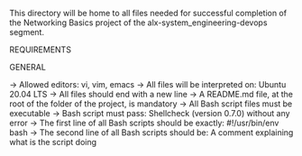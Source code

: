 This directory will be home to all files needed for successful completion of the Networking Basics project of the alx-system_engineering-devops segment.


REQUIREMENTS

GENERAL

->	Allowed editors:
		vi, vim, emacs
->	All files will be interpreted on:
		Ubuntu 20.04 LTS
->	All files should end with a new line
->	A README.md file, at the root of the folder of the project, is mandatory
->	All Bash script files must be executable
->	Bash script must pass:
		Shellcheck (version 0.7.0)
	without any error
->	The first line of all Bash scripts should be exactly:
		#!/usr/bin/env bash
->	The second line of all Bash scripts should be:
		A comment explaining what is the script doing
